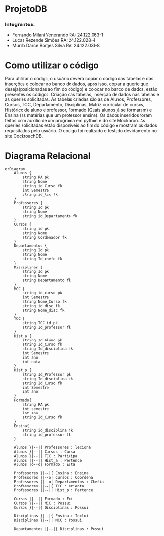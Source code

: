 # ProjetoDB
### Integrantes:  
- Fernando Milani Venerando RA: 24.122.063-1<br>
- Lucas Rezende Simões RA: 24.122.028-4<br>
- Murilo Darce Borges Silva RA: 24.122.031-8

# Como utilizar o código
Para utilizar o código, o usuário deverá copiar o código das tabelas e das inserções e colocar no banco de dados, após isso, copiar a querie que deseja(posicionadas ao fim do código) e colocar no banco de dados, estão presentes os códigos: Criação das tabelas, Inserção de dados nas tabelas e as queries solicitadas. As tabelas criadas são as de Alunos, Professores, Cursos, TCC, Departamento, Disciplinas, Matriz curricular de cursos, Histórico de aluno e professor, Formado (Quais alunos já se formaram) e Ensina (as matérias que um professor ensina). Os dados inseridos foram feitos com auxílio de um programa em python e do site Mockaroo. As queries solicitadas estão disponíveis ao fim do código e mostram os dados requisitados pelo usuário. O código foi realizado e testado devidamento no site CockroachDB.
# Diagrama Relacional
```mermaid
erDiagram
    Alunos {
        string RA pk
        string Nome
        string id_Curso fk
        int Semestre
        string id_tcc fk
    }
    Professores {
        string Id pk
        string Nome
        string id_Departamento fk
    }
    Cursos {
        string id pk
        string Nome
        string Cordenador fk
    }
    Departamentos {
        string Id pk
        string Nome
        string Id_chefe fk
    }
    Disciplinas {
        string Id pk
        string Nome
        string Departamento fk
    }
    MCC {
        string id_curso pk
        int Semestre
        string Nome_Curso fk
        string id_disc fk
        string Nome_disc fk
    }
    TCC {
        string TCC_id pk
        string Id_professor fk
    }
    Hist_a {
        string Id_Aluno pk
        string Id_Curso fk
        string Id_disciplina fk
        int Semestre
        int ano
        int nota
    }
    Hist_p {
        string Id_Professor pk
        string Id_disciplina fk
        string Id_Curso fk
        int Semestre
        int ano
    }
    Formado{
        string RA pk
        int semestre
        int ano
        string Id_Curso fk
    }
    Ensina{
        string id_disciplina fk
        string id_professor fk
    }

    Alunos }|--|{ Professores : leciona
    Alunos }|--|| Cursos : Cursa
    Alunos }|--|| TCC : Participa
    Alunos ||--|| Hist_a : Pertence
    Alunos |o--o| Formado : Esta

    Professores }|--|{ Ensina : Ensina
    Professores ||--o| Cursos : Coordena
    Professores ||--o| Departamentos : Chefia
    Professores ||--|{ TCC : Orienta
    Professores ||--|| Hist_p : Pertence

    Cursos ||--|| Formado : Foi
    Cursos }|--|| MCC : Possui
    Cursos }|--|{ Disciplinas : Possui

    Disciplinas }|--|{ Ensina : Inclui
    Disciplinas }|--|| MCC : Possui

    Departamentos ||--|{ Disciplinas : Possui
```
